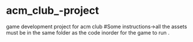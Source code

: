 # acm_club_-project
game development project for acm club
#Some instructions->all the assets must be in the same folder as the code inorder for the game to run .
